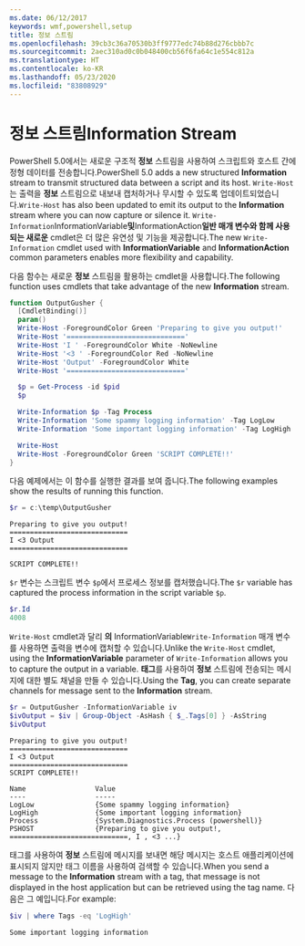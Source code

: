 ```yaml
---
ms.date: 06/12/2017
keywords: wmf,powershell,setup
title: 정보 스트림
ms.openlocfilehash: 39cb3c36a70530b3ff9777edc74b88d276cbbb7c
ms.sourcegitcommit: 2aec310ad0c0b048400cb56f6fa64c1e554c812a
ms.translationtype: HT
ms.contentlocale: ko-KR
ms.lasthandoff: 05/23/2020
ms.locfileid: "83808929"
---
```

# <a name="information-stream"></a><span data-ttu-id="ac527-103">정보 스트림</span><span class="sxs-lookup"><span data-stu-id="ac527-103">Information Stream</span></span>

<span data-ttu-id="ac527-104">PowerShell 5.0에서는 새로운 구조적 **정보** 스트림을 사용하여 스크립트와 호스트 간에 정형 데이터를 전송합니다.</span><span class="sxs-lookup"><span data-stu-id="ac527-104">PowerShell 5.0 adds a new structured **Information** stream to transmit structured data between a script and its host.</span></span> <span data-ttu-id="ac527-105">`Write-Host`는 출력을 **정보** 스트림으로 내보내 캡처하거나 무시할 수 있도록 업데이트되었습니다.</span><span class="sxs-lookup"><span data-stu-id="ac527-105">`Write-Host` has also been updated to emit its output to the **Information** stream where you can now capture or silence it.</span></span> <span data-ttu-id="ac527-106">`Write-Information`InformationVariable**및**InformationAction**일반 매개 변수와 함께 사용되는 새로운** cmdlet은 더 많은 유연성 및 기능을 제공합니다.</span><span class="sxs-lookup"><span data-stu-id="ac527-106">The new `Write-Information` cmdlet used with **InformationVariable** and **InformationAction** common parameters enables more flexibility and capability.</span></span>

<span data-ttu-id="ac527-107">다음 함수는 새로운 **정보** 스트림을 활용하는 cmdlet을 사용합니다.</span><span class="sxs-lookup"><span data-stu-id="ac527-107">The following function uses cmdlets that take advantage of the new **Information** stream.</span></span>

```powershell
function OutputGusher {
  [CmdletBinding()]
  param()
  Write-Host -ForegroundColor Green 'Preparing to give you output!'
  Write-Host '============================='
  Write-Host 'I ' -ForegroundColor White -NoNewline
  Write-Host '<3 ' -ForegroundColor Red -NoNewline
  Write-Host 'Output' -ForegroundColor White
  Write-Host '============================='

  $p = Get-Process -id $pid
  $p

  Write-Information $p -Tag Process
  Write-Information 'Some spammy logging information' -Tag LogLow
  Write-Information 'Some important logging information' -Tag LogHigh

  Write-Host
  Write-Host -ForegroundColor Green 'SCRIPT COMPLETE!!'
}
```

<span data-ttu-id="ac527-108">다음 예제에서는 이 함수를 실행한 결과를 보여 줍니다.</span><span class="sxs-lookup"><span data-stu-id="ac527-108">The following examples show the results of running this function.</span></span>

```powershell
$r = c:\temp\OutputGusher
```

```Output
Preparing to give you output!
=============================
I <3 Output
=============================

SCRIPT COMPLETE!!
```

<span data-ttu-id="ac527-109">`$r` 변수는 스크립트 변수 `$p`에서 프로세스 정보를 캡처했습니다.</span><span class="sxs-lookup"><span data-stu-id="ac527-109">The `$r` variable has captured the process information in the script variable `$p`.</span></span>

```powershell
$r.Id
4008
```

<span data-ttu-id="ac527-110">`Write-Host` cmdlet과 달리 **의** InformationVariable`Write-Information` 매개 변수를 사용하면 출력을 변수에 캡처할 수 있습니다.</span><span class="sxs-lookup"><span data-stu-id="ac527-110">Unlike the `Write-Host` cmdlet, using the **InformationVariable** parameter of `Write-Information` allows you to capture the output in a variable.</span></span> <span data-ttu-id="ac527-111">**태그**를 사용하여 **정보** 스트림에 전송되는 메시지에 대한 별도 채널을 만들 수 있습니다.</span><span class="sxs-lookup"><span data-stu-id="ac527-111">Using the **Tag**, you can create separate channels for message sent to the **Information** stream.</span></span>

```powershell
$r = OutputGusher -InformationVariable iv
$ivOutput = $iv | Group-Object -AsHash { $_.Tags[0] } -AsString
$ivOutput
```

```Output
Preparing to give you output!
=============================
I <3 Output
=============================
SCRIPT COMPLETE!!

Name                 Value
----                 -----
LogLow               {Some spammy logging information}
LogHigh              {Some important logging information}
Process              {System.Diagnostics.Process (powershell)}
PSHOST               {Preparing to give you output!, =============================, I , <3 ...}
```

<span data-ttu-id="ac527-112">태그를 사용하여 **정보** 스트림에 메시지를 보내면 해당 메시지는 호스트 애플리케이션에 표시되지 않지만 태그 이름을 사용하여 검색할 수 있습니다.</span><span class="sxs-lookup"><span data-stu-id="ac527-112">When you send a message to the **Information** stream with a tag, that message is not displayed in the host application but can be retrieved using the tag name.</span></span> <span data-ttu-id="ac527-113">다음은 그 예입니다.</span><span class="sxs-lookup"><span data-stu-id="ac527-113">For example:</span></span>

```powershell
$iv | where Tags -eq 'LogHigh'
```

```Output
Some important logging information
```
